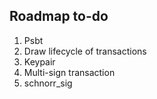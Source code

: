 ## Roadmap to-do

1. Psbt
2. Draw lifecycle of transactions
3. Keypair
4. Multi-sign transaction
5. schnorr_sig